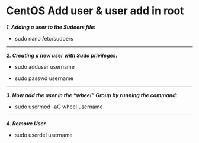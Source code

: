 CentOS Add user & user add in root
==================================

***1. Adding a user to the Sudoers file:***

- sudo nano /etc/sudoers
-------------------------------------------------
***2. Creating a new user with Sudo privileges:***

- sudo adduser username

- sudo passwd username
---------------------------------------------------
***3. Now add the user in the “wheel” Group by running the command:***

- sudo usermod -aG wheel username
----------------------------------------------------------------------
***4. Remove User***

- sudo userdel username
